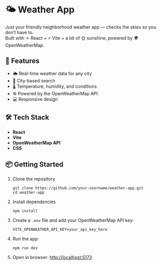 # 🌤️ Weather App

Just your friendly neighborhood weather app — checks the skies so you don’t have to.  
Built with ⚛️ React + ⚡ Vite + a bit of 🌞 sunshine, powered by 🌍 OpenWeatherMap.

## 🚀 Features

- 🌦️ Real-time weather data for any city
- 📍 City-based search
- 🌡️ Temperature, humidity, and conditions
- ⚙️ Powered by the OpenWeatherMap API
- 💻 Responsive design

## 🛠️ Tech Stack

- **React**
- **Vite**
- **OpenWeatherMap API**
- **CSS**

## 📦 Getting Started

1. Clone the repository  
   ```
   git clone https://github.com/your-username/weather-app.git
   cd weather-app
   ```

2. Install dependencies  
   ```
   npm install
   ```

3. Create a `.env` file and add your OpenWeatherMap API key:  
   ```
   VITE_OPENWEATHER_API_KEY=your_api_key_here
   ```

4. Run the app  
   ```
   npm run dev
   ```

5. Open in browser: [http://localhost:5173](http://localhost:5173) 


